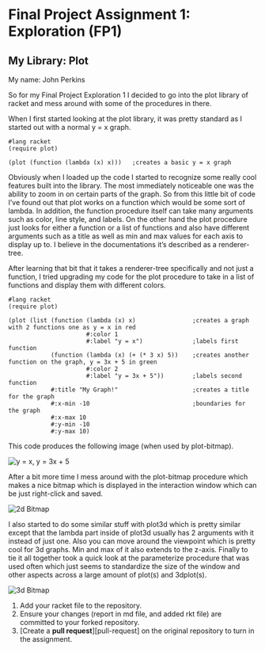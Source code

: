 # Final Project Assignment 1: Exploration (FP1)
## My Library: Plot
My name: John Perkins


So for my Final Project Exploration 1 I decided to go into the plot library of racket and mess around with some of the procedures in there. 

When I first started looking at the plot library, it was pretty standard as I started out with a normal y = x graph.

```racket
#lang racket
(require plot)

(plot (function (lambda (x) x)))   ;creates a basic y = x graph
```

Obviously when I loaded up the code I started to recognize some really cool features built into the library. The most immediately noticeable one was the ability to zoom in on certain parts of the graph. So from this little bit of code I’ve found out that plot works on a function which would be some sort of lambda. In addition, the function procedure itself can take many arguments such as color, line style, and labels. On the other hand the plot procedure just looks for either a function or a list of functions and also have different arguments such as a title as well as min and max values for each axis to display up to. I believe in the documentations it’s described as a renderer-tree.

After learning that bit that it takes a renderer-tree specifically and not just a function, I tried upgrading my code for the plot procedure to take in a list of functions and display them with different colors.

```racket
#lang racket
(require plot)

(plot (list (function (lambda (x) x)                ;creates a graph with 2 functions one as y = x in red
                      #:color 1
                      #:label "y = x")              ;labels first function
            (function (lambda (x) (+ (* 3 x) 5))    ;creates another function on the graph, y = 3x + 5 in green
                      #:color 2
                      #:label "y = 3x + 5"))        ;labels second function
            #:title "My Graph!"                     ;creates a title for the graph
            #:x-min -10                             ;boundaries for the graph
            #:x-max 10
            #:y-min -10
            #:y-max 10)
```

This code produces the following image (when used by plot-bitmap).

![y = x, y = 3x + 5](https://github.com/raghnall6402/FP1/blob/master/2d-bitmap-2.png)

After a bit more time I mess around with the plot-bitmap procedure which makes a nice bitmap which is displayed in the interaction window which can be just right-click and saved.
 
![2d Bitmap](https://github.com/raghnall6402/FP1/blob/master/2dbitmap.png)

I also started to do some similar stuff with plot3d which is pretty similar except that the lambda part inside of plot3d usually has 2 arguments with it instead of just one. Also you can move around the viewpoint which is pretty cool for 3d graphs. Min and max of it also extends to the z-axis. Finally to tie it all together took a quick look at the parameterize procedure that was used often which just seems to standardize the size of the window and other aspects across a large amount of plot(s) and 3dplot(s).

![3d Bitmap](https://github.com/raghnall6402/FP1/blob/master/3dbitmap.png)

1. Add your racket file to the repository. 
1. Ensure your changes (report in md file, and added rkt file) are committed to your forked repository.
1. [Create a **pull request**][pull-request] on the original repository to turn in the assignment.


